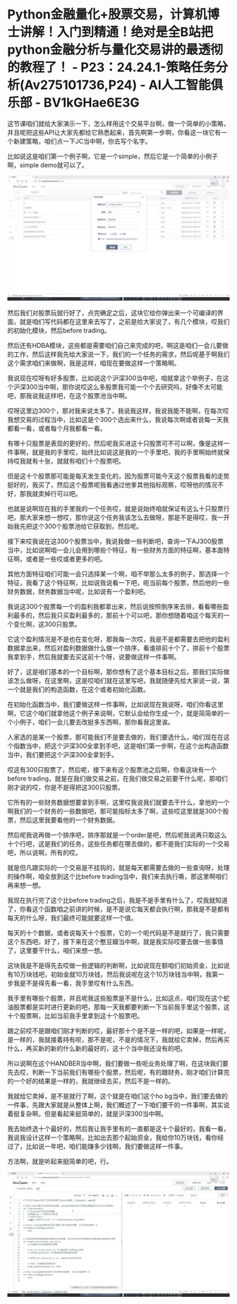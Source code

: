# Python金融量化+股票交易，计算机博士讲解！入门到精通！绝对是全B站把python金融分析与量化交易讲的最透彻的教程了！ - P23：24.24.1-策略任务分析(Av275101736,P24) - AI人工智能俱乐部 - BV1kGHae6E3G

这节课咱们就给大家演示一下，怎么样用这个交易平台啊，做一个简单的小策略，并且呢把这些API让大家先都给它熟悉起来，首先啊第一步啊，你看这一块它有一个新建策略，咱们点一下JC当中啊，你去写个名字。

比如说这是咱们第一个例子啊，它是一个simple，然后它是一个简单的小例子啊，simple demo就可以了。



![](img/fb04309c816ae040592454966e5500d7_1.png)

然后我们对股票玩就行好了，点完确定之后，这块它给你弹出来一个可编译的界面，就是咱们写代码都在这里来去写了，之前是给大家说了，有几个模块，哎我们的初始化模块，然后before trading。

然后还有HDBA模块，这些都是需要咱们自己来完成的吧，啊这是咱们一会儿要做的工作，然后这样我先给大家说一下，我们的一个任务的需求，然后呢基于啊我们这个需求咱们来做啊，我是这样，咱现在要做这样一个策略啊。

我说现在哎呀有好多股票，比如说这个沪深300当中吧，咱就拿这个举例子，在这个沪深300当中啊，那你说哎这么多股票我可能一个个去研究吗，好像不太可能吧，那我说我这样吧，在这个股票池当中啊。

哎呀这里边300个，那对我来说太多了，我说我这样，我说我能不能啊，在每次哎我想交易的过程当中，比如这是个300个选出来什么，我说每次啊或者说每一天我都看一看，或者每个月我都看一看。

有哪十只股票是表现的更好的，然后呢我买进这十只股票可不可以啊，像是这样一件事啊，就是我的手里哎，始终比如说这是我的一个手里吧，我的手里啊始终就保持哎我就有十张，就就有咱们十个股票吧。

但是这十个股票那可能是每天发生变化的，因为股票可能今天这个股票我看的走势挺好的，我买了，然后这个股票呢我看通过他爹其他指标观察，哎呀他的情况不好，那我就卖掉行可以吧。

也就是说啊现在我的手里我的一个任务哎，就是说始终咱就保证有这么十只股票行吧，那大家来想一想哎，那你说这个任务我该怎么去做呀，那是不是得哎，我一开始我先把这个300个股票池给它获取到，然后呢。

接下来哎我说在这300个股票当中，我说我做一些判断吧，查询一下AJ300股票当中，比如说啊咱一会儿会用到哪些个特征，有一些财务方面的特征啊，基本面特征啊，或者是一些哎或者更多的吧。

其他方面特征咱们可能一会只选择某一个啊，咱不举那么太多的例子，那选择一个特征，我看了这个特征啊，比如说我说看一下吧，呃当前每个股票，然后他的一些财务数据，财务数据当中呢，比如说有一个盈利吧。

我说这300个股票每一个的盈利我都拿出来，然后说按照倒序来去排，看看哪些盈利最多的，然后我只买盈利最多的，那前十个可以吧，那你想随着咱这个每天的一个变化啊，这300只股票。

它这个盈利情况是不是也在变化呀，那我每一次哎，我是不是都需要去把他的盈利数据拿出来，然后对盈利数据做什么做一个排序，看谁排前十个了，排前十个股票我拿到手，然后我就要去买这前十个呀，说要做这样一件事啊。

好了，这是咱们基本的一个目标啊，那你想有了这个基本目标之后，那我们实际做该怎么做呀，在这里啊，这是哎咱们就在这里写吧，我就随便先给大家说一说，第一个就是我们的构造函数，在这个或者初始化函数。

在初始化函数当中，我们要做这样一件事啊，比如说现在我说呀，咱们你看这里啊，它这个咱们就拿他这个例子来说啊，它默认会给你生成一个，就是简简单的一个小例子，咱们一会儿要去改挺多东西啊，那你看我这里诶。

人家选的是某一个股票，那可能我们不是要去做的，我们要选什么，咱们现在在这个指数当中，把这个沪深300全拿到手吧，这是咱们第一步啊，在这个出构造函数当中，我们要把这个沪深300全拿到手。

哎这有300只股票了，然后呢，接下来有这个股票池之后啊，你看这块有一个before trading，就是在我们做交易之前，在我们做交易之前要干什么呢，那咱们刚才说的哎，你是不是得把这300只股票。

它所有的一些财务数据想要拿到手啊，这里哎我说我们就要去干什么，拿他的一个啊我们的一个财务的一些数据吧，那可能指标太多了啊，这些哎这里就是300个股票，然后这里我要看他的一个财务数据。

然后呢我说再做一个排序吧，排序那就是一个order是吧，然后呢我说再只取这么十个行吧，这是我们的任务，这些任务都在哪去做的，都不是我们实际的一个交易吧，所以说啊，所有的哎。

就是但凡跟实际的一个交易是不挂钩的，就是每天都需要去做的一些查询呀，处理的操作啊，咱全放到这个比before trading当中，我们来去执行嘶，那这里啊咱们再来想一想。

我现在执行完了这个比before trading之后，我是不是手里有什么了，哎我就知道了，你看这个函数咱之前讲的时候，是不是说它每天都会执行啊，那我是不是都有每天的什么呀，我们最终可能就要这样一个值。

每天的十个数据，或者说每天十个股票，它的一个呃代码是不是就行了，我只需要这个东西吧，好了，接下来在这个憨豆瓣当中啊，就是我实际哎要去做一些事情了，这里要干什么，咱们来想一想。

这块我是不是得先去哎做一些逻辑的判断啊，比如说现在额咱们初始资金，比如说有10万块钱吧，初始金就10万块钱，然后我说呢在这个10万块钱当中啊，我第一步我是不是得先看一看，我手里哎有什么东西。

我手里有哪些个股票，并且呢我这些股票是不是什么，比如这点，咱们现在这个蛇油股票都是实时进行更新的吧，那每一天我都要判断一下当前我手里这个股票，这十个股票啊，比如当前我手里拿到这十个股票吧。

跟之前哎不是跟咱们刚才判断的哎，最好那十个是不是一样的吧，如果是一样呢，是一样的，我就接着持有呗，那不是呢，不是的情况下，我就给它卖掉，然后再买什么，再买新的新的什么新的最好的，这十个当中我还没有的吧。

所以说啊在这个HANDBER当中啊，我们要做一些呃业务处理了啊，在这块我们要先去哎，判断一下当前我们有哪些个股票，然后呢，有的跟财务，刚才咱们计算完的一个好的结果是一样的，我就继续去买，然后不是一样的。

我就给它卖掉，是不是就行了啊，这个就是在咱们这个ho bg当中，我们要去做的一件事，先跟大家就是从整体上啊，我们概述了一下咱们要干的一件事啊，其实说着挺复杂啊，但是看起来挺简单的，就是沪深300当中啊。

我去始终选十个最好的，然后我让我手里有的一直都是这十个最好的，我看一看，我说我设计这样一个策略啊，比如出去那个起始资金，我给你10万块钱，看你经过了，比如说一年吧，咱们能赚多少钱啊，我们要做这样一件事。

方法啊，就是听起来挺简单的吧，行。

![](img/fb04309c816ae040592454966e5500d7_3.png)